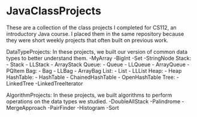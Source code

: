 # JavaClassProjects
These are a collection of the class projects I completed for CS112, an introductory Java course. I placed them in the same repository because they were short weekly projects that often built on previous work. 

DataTypeProjects: 
In these projects, we built our version of common data types to better understand them.
  -MyArray
  -BigInt
  -Set
  -StringNode
  Stack:
    - Stack
    - LLStack
    - ArrayStack
  Queue:
    - Queue
    - LLQueue
    - ArrayQueue
    - PQItem
  Bag:
    - Bag
    - LLBag
    - ArrayBag
  List:
    - List
    - LLList
  Heap:
    - Heap
  HashTable:
    - HashTable
    - ChainedHashTable
    - OpenHashTable
  Tree:
    -LinkedTree
    -LinkedTreeIterator
  
AlgorithmProjects:
In these projects, we built algorithms to perform operations on the data types we studied.
  -DoubleAllStack
  -Palindrome
  -MergeApproach
  -PairFinder
  -Histogram
  -Sort

